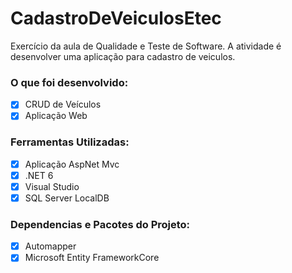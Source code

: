 # CadastroDeVeiculosEtec

Exercício da aula de Qualidade e Teste de Software. A atividade é desenvolver uma aplicação para cadastro de veiculos.

### O que foi desenvolvido:

- [x] CRUD de Veículos
- [x] Aplicação Web

### Ferramentas Utilizadas:

- [x] Aplicação AspNet Mvc
- [x] .NET 6
- [x] Visual Studio
- [x] SQL Server LocalDB

### Dependencias e Pacotes do Projeto:

- [x] Automapper
- [x] Microsoft Entity FrameworkCore
